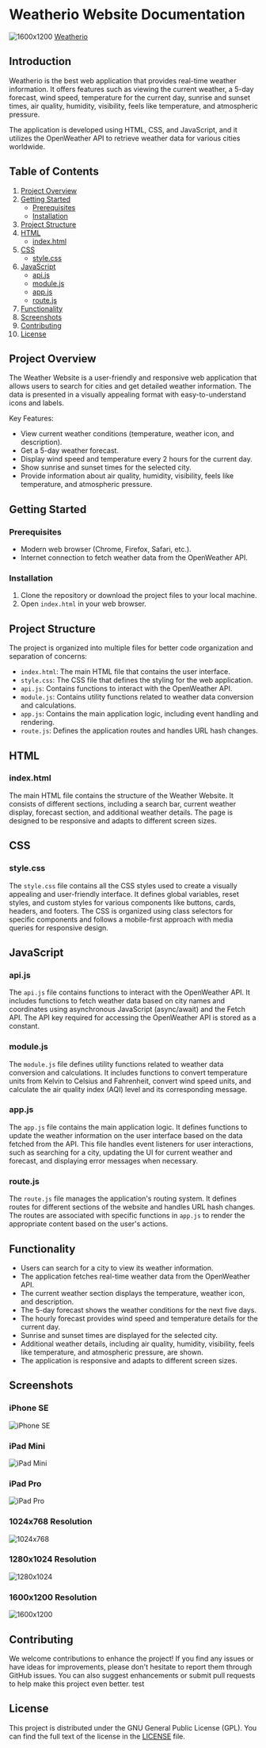 # Weatherio Website Documentation
![1600x1200](/screenshots/1600x1200.png)
[Weatherio](https://omar-mazen.github.io/weatherio/)
## Introduction

Weatherio is the best web application that provides real-time weather information. It offers features such as viewing the current weather, a 5-day forecast, wind speed, temperature for the current day, sunrise and sunset times, air quality, humidity, visibility, feels like temperature, and atmospheric pressure.

The application is developed using HTML, CSS, and JavaScript, and it utilizes the OpenWeather API to retrieve weather data for various cities worldwide.

## Table of Contents

1. [Project Overview](#project-overview)
2. [Getting Started](#getting-started)
    - [Prerequisites](#prerequisites)
    - [Installation](#installation)
3. [Project Structure](#project-structure)
4. [HTML](#html)
    - [index.html](#index.html)
5. [CSS](#css)
    - [style.css](#style.css)
6. [JavaScript](#javascript)
    - [api.js](#api.js)
    - [module.js](#module.js)
    - [app.js](#app.js)
    - [route.js](#route.js)
7. [Functionality](#functionality)
8. [Screenshots](#screenshots)
9. [Contributing](#contributing)
10. [License](#license)

## Project Overview

The Weather Website is a user-friendly and responsive web application that allows users to search for cities and get detailed weather information. The data is presented in a visually appealing format with easy-to-understand icons and labels.

Key Features:
- View current weather conditions (temperature, weather icon, and description).
- Get a 5-day weather forecast.
- Display wind speed and temperature every 2 hours for the current day.
- Show sunrise and sunset times for the selected city.
- Provide information about air quality, humidity, visibility, feels like temperature, and atmospheric pressure.

## Getting Started

### Prerequisites

- Modern web browser (Chrome, Firefox, Safari, etc.).
- Internet connection to fetch weather data from the OpenWeather API.

### Installation

1. Clone the repository or download the project files to your local machine.
2. Open `index.html` in your web browser.

## Project Structure

The project is organized into multiple files for better code organization and separation of concerns:

- `index.html`: The main HTML file that contains the user interface.
- `style.css`: The CSS file that defines the styling for the web application.
- `api.js`: Contains functions to interact with the OpenWeather API.
- `module.js`: Contains utility functions related to weather data conversion and calculations.
- `app.js`: Contains the main application logic, including event handling and rendering.
- `route.js`: Defines the application routes and handles URL hash changes.

## HTML

### index.html

The main HTML file contains the structure of the Weather Website. It consists of different sections, including a search bar, current weather display, forecast section, and additional weather details. The page is designed to be responsive and adapts to different screen sizes.

## CSS

### style.css

The `style.css` file contains all the CSS styles used to create a visually appealing and user-friendly interface. It defines global variables, reset styles, and custom styles for various components like buttons, cards, headers, and footers. The CSS is organized using class selectors for specific components and follows a mobile-first approach with media queries for responsive design.

## JavaScript

### api.js

The `api.js` file contains functions to interact with the OpenWeather API. It includes functions to fetch weather data based on city names and coordinates using asynchronous JavaScript (async/await) and the Fetch API. The API key required for accessing the OpenWeather API is stored as a constant.

### module.js

The `module.js` file defines utility functions related to weather data conversion and calculations. It includes functions to convert temperature units from Kelvin to Celsius and Fahrenheit, convert wind speed units, and calculate the air quality index (AQI) level and its corresponding message.

### app.js

The `app.js` file contains the main application logic. It defines functions to update the weather information on the user interface based on the data fetched from the API. This file handles event listeners for user interactions, such as searching for a city, updating the UI for current weather and forecast, and displaying error messages when necessary.

### route.js

The `route.js` file manages the application's routing system. It defines routes for different sections of the website and handles URL hash changes. The routes are associated with specific functions in `app.js` to render the appropriate content based on the user's actions.

## Functionality

- Users can search for a city to view its weather information.
- The application fetches real-time weather data from the OpenWeather API.
- The current weather section displays the temperature, weather icon, and description.
- The 5-day forecast shows the weather conditions for the next five days.
- The hourly forecast provides wind speed and temperature details for the current day.
- Sunrise and sunset times are displayed for the selected city.
- Additional weather details, including air quality, humidity, visibility, feels like temperature, and atmospheric pressure, are shown.
- The application is responsive and adapts to different screen sizes.

## Screenshots

### iPhone SE
![iPhone SE](/screenshots/iPhoneSE.png)

### iPad Mini
![iPad Mini](/screenshots/iPadMini.png)

### iPad Pro
![iPad Pro](/screenshots/iPadPro.png)

### 1024x768 Resolution
![1024x768](/screenshots/1024x768.png)

### 1280x1024 Resolution
![1280x1024](/screenshots/1280x1024.png)

### 1600x1200 Resolution
![1600x1200](/screenshots/1600x1200.png)

## Contributing

We welcome contributions to enhance the project! If you find any issues or have ideas for improvements, please don't hesitate to report them through GitHub issues. You can also suggest enhancements or submit pull requests to help make this project even better. test

## License

This project is distributed under the GNU General Public License (GPL). You can find the full text of the license in the [LICENSE](https://github.com/omar-mazen/weatherio/blob/main/LICENSE) file.
